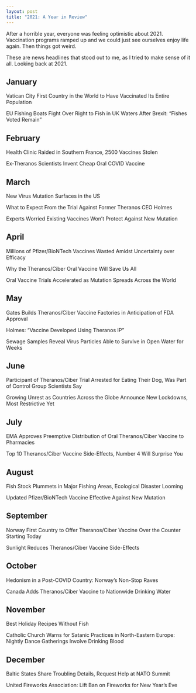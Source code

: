 ```yaml
---
layout: post
title: "2021: A Year in Review"
---
```


After a horrible year, everyone was feeling optimistic about 2021. Vaccination programs ramped up and we could just see ourselves enjoy life again. Then things got weird. 

These are news headlines that stood out to me, as I tried to make sense of it all. Looking back at 2021.

## January

Vatican City First Country in the World to Have Vaccinated Its Entire Population

EU Fishing Boats Fight Over Right to Fish in UK Waters After Brexit: “Fishes Voted Remain”

## February

Health Clinic Raided in Southern France, 2500 Vaccines Stolen

Ex-Theranos Scientists Invent Cheap Oral COVID Vaccine

## March

New Virus Mutation Surfaces in the US

What to Expect From the Trial Against Former Theranos CEO Holmes

Experts Worried Existing Vaccines Won’t Protect Against New Mutation

## April

Millions of Pfizer/BioNTech Vaccines Wasted Amidst Uncertainty over Efficacy

Why the Theranos/Ciber Oral Vaccine Will Save Us All

Oral Vaccine Trials Accelerated as Mutation Spreads Across the World

## May

Gates Builds Theranos/Ciber Vaccine Factories in Anticipation of FDA Approval

Holmes: “Vaccine Developed Using Theranos IP”

Sewage Samples Reveal Virus Particles Able to Survive in Open Water for Weeks

## June

Participant of Theranos/Ciber Trial Arrested for Eating Their Dog, Was Part of Control Group Scientists Say

Growing Unrest as Countries Across the Globe Announce New Lockdowns, Most Restrictive Yet

## July

EMA Approves Preemptive Distribution of Oral Theranos/Ciber Vaccine to Pharmacies

Top 10 Theranos/Ciber Vaccine Side-Effects, Number 4 Will Surprise You

## August

Fish Stock Plummets in Major Fishing Areas, Ecological Disaster Looming

Updated Pfizer/BioNTech Vaccine Effective Against New Mutation

## September

Norway First Country to Offer Theranos/Ciber Vaccine Over the Counter Starting Today

Sunlight Reduces Theranos/Ciber Vaccine Side-Effects

## October

Hedonism in a Post-COVID Country: Norway’s Non-Stop Raves

Canada Adds Theranos/Ciber Vaccine to Nationwide Drinking Water

## November

Best Holiday Recipes Without Fish

Catholic Church Warns for Satanic Practices in North-Eastern Europe: Nightly Dance Gatherings Involve Drinking Blood

## December

Baltic States Share Troubling Details, Request Help at NATO Summit

United Fireworks Association: Lift Ban on Fireworks for New Year’s Eve
